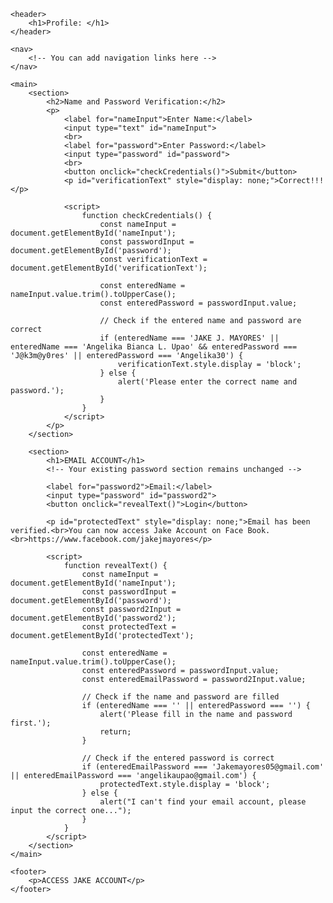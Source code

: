 
<html lang="en">
<head>
    <meta charset="UTF-8">
    <meta name="viewport" content="width=device-width, initial-scale=1.0">
    <title>Demographic Information</title>
    <!-- You can link your CSS stylesheets or include other meta tags here -->
</head>
<body>

    <header>
        <h1>Profile: </h1>
    </header>

    <nav>
        <!-- You can add navigation links here -->
    </nav>

    <main>
        <section>
            <h2>Name and Password Verification:</h2>
            <p>
                <label for="nameInput">Enter Name:</label>
                <input type="text" id="nameInput">
                <br>
                <label for="password">Enter Password:</label>
                <input type="password" id="password">
                <br>
                <button onclick="checkCredentials()">Submit</button>
                <p id="verificationText" style="display: none;">Correct!!!</p>

                <script>
                    function checkCredentials() {
                        const nameInput = document.getElementById('nameInput');
                        const passwordInput = document.getElementById('password');
                        const verificationText = document.getElementById('verificationText');

                        const enteredName = nameInput.value.trim().toUpperCase();
                        const enteredPassword = passwordInput.value;

                        // Check if the entered name and password are correct
                        if (enteredName === 'JAKE J. MAYORES' || enteredName === 'Angelika Bianca L. Upao' && enteredPassword === 'J@k3m@y0res' || enteredPassword === 'Angelika30') {
                            verificationText.style.display = 'block';
                        } else {
                            alert('Please enter the correct name and password.');
                        }
                    }
                </script>
            </p>
        </section>

        <section>
            <h1>EMAIL ACCOUNT</h1>
            <!-- Your existing password section remains unchanged -->

            <label for="password2">Email:</label>
            <input type="password" id="password2">
            <button onclick="revealText()">Login</button>

            <p id="protectedText" style="display: none;">Email has been verified.<br>You can now access Jake Account on Face Book. <br>https://www.facebook.com/jakejmayores</p>

            <script>
                function revealText() {
                    const nameInput = document.getElementById('nameInput');
                    const passwordInput = document.getElementById('password');
                    const password2Input = document.getElementById('password2');
                    const protectedText = document.getElementById('protectedText');

                    const enteredName = nameInput.value.trim().toUpperCase();
                    const enteredPassword = passwordInput.value;
                    const enteredEmailPassword = password2Input.value;

                    // Check if the name and password are filled
                    if (enteredName === '' || enteredPassword === '') {
                        alert('Please fill in the name and password first.');
                        return;
                    }

                    // Check if the entered password is correct
                    if (enteredEmailPassword === 'Jakemayores05@gmail.com' || enteredEmailPassword === 'angelikaupao@gmail.com') {
                        protectedText.style.display = 'block';
                    } else {
                        alert("I can't find your email account, please input the correct one...");
                    }
                }
            </script>
        </section>
    </main>

    <footer>
        <p>ACCESS JAKE ACCOUNT</p>
    </footer>

</body>
</html>
